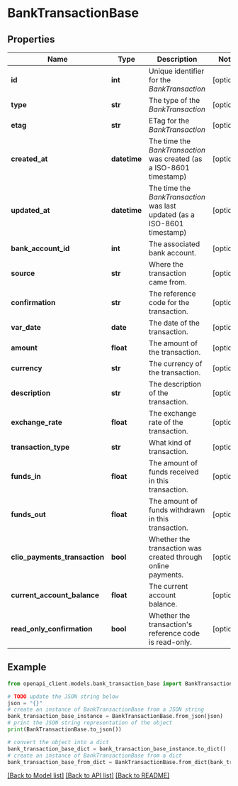 # BankTransactionBase


## Properties

Name | Type | Description | Notes
------------ | ------------- | ------------- | -------------
**id** | **int** | Unique identifier for the *BankTransaction* | [optional] 
**type** | **str** | The type of the *BankTransaction* | [optional] 
**etag** | **str** | ETag for the *BankTransaction* | [optional] 
**created_at** | **datetime** | The time the *BankTransaction* was created (as a ISO-8601 timestamp) | [optional] 
**updated_at** | **datetime** | The time the *BankTransaction* was last updated (as a ISO-8601 timestamp) | [optional] 
**bank_account_id** | **int** | The associated bank account. | [optional] 
**source** | **str** | Where the transaction came from. | [optional] 
**confirmation** | **str** | The reference code for the transaction. | [optional] 
**var_date** | **date** | The date of the transaction. | [optional] 
**amount** | **float** | The amount of the transaction. | [optional] 
**currency** | **str** | The currency of the transaction. | [optional] 
**description** | **str** | The description of the transaction. | [optional] 
**exchange_rate** | **float** | The exchange rate of the transaction. | [optional] 
**transaction_type** | **str** | What kind of transaction. | [optional] 
**funds_in** | **float** | The amount of funds received in this transaction. | [optional] 
**funds_out** | **float** | The amount of funds withdrawn in this transaction. | [optional] 
**clio_payments_transaction** | **bool** | Whether the transaction was created through online payments. | [optional] 
**current_account_balance** | **float** | The current account balance. | [optional] 
**read_only_confirmation** | **bool** | Whether the transaction&#39;s reference code is read-only. | [optional] 

## Example

```python
from openapi_client.models.bank_transaction_base import BankTransactionBase

# TODO update the JSON string below
json = "{}"
# create an instance of BankTransactionBase from a JSON string
bank_transaction_base_instance = BankTransactionBase.from_json(json)
# print the JSON string representation of the object
print(BankTransactionBase.to_json())

# convert the object into a dict
bank_transaction_base_dict = bank_transaction_base_instance.to_dict()
# create an instance of BankTransactionBase from a dict
bank_transaction_base_from_dict = BankTransactionBase.from_dict(bank_transaction_base_dict)
```
[[Back to Model list]](../README.md#documentation-for-models) [[Back to API list]](../README.md#documentation-for-api-endpoints) [[Back to README]](../README.md)


